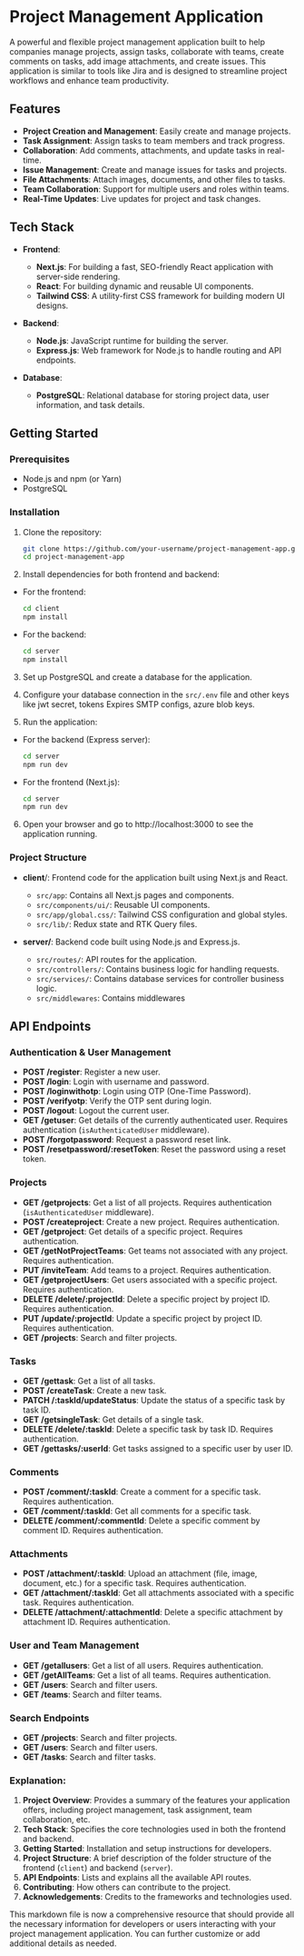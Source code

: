 # Project Management Application

A powerful and flexible project management application built to help companies manage projects, assign tasks, collaborate with teams, create comments on tasks, add image attachments, and create issues. This application is similar to tools like Jira and is designed to streamline project workflows and enhance team productivity.

## Features

- **Project Creation and Management**: Easily create and manage projects.
- **Task Assignment**: Assign tasks to team members and track progress.
- **Collaboration**: Add comments, attachments, and update tasks in real-time.
- **Issue Management**: Create and manage issues for tasks and projects.
- **File Attachments**: Attach images, documents, and other files to tasks.
- **Team Collaboration**: Support for multiple users and roles within teams.
- **Real-Time Updates**: Live updates for project and task changes.

## Tech Stack

- **Frontend**:
  - **Next.js**: For building a fast, SEO-friendly React application with server-side rendering.
  - **React**: For building dynamic and reusable UI components.
  - **Tailwind CSS**: A utility-first CSS framework for building modern UI designs.

- **Backend**:
  - **Node.js**: JavaScript runtime for building the server.
  - **Express.js**: Web framework for Node.js to handle routing and API endpoints.

- **Database**:
  - **PostgreSQL**: Relational database for storing project data, user information, and task details.

## Getting Started

### Prerequisites

- Node.js and npm (or Yarn)
- PostgreSQL

### Installation

1. Clone the repository:

   ```bash
   git clone https://github.com/your-username/project-management-app.git
   cd project-management-app
   ```
2. Install dependencies for both frontend and backend:

 - For the frontend:
 
    ```bash
    cd client
    npm install
    ```

 - For the backend:

   ```bash
   cd server
   npm install
   ``` 

3. Set up PostgreSQL and create a database for the application.


4. Configure your database connection in the `src/.env` file and other keys like jwt secret, tokens Expires SMTP configs, azure blob keys.

5. Run the application:

- For the backend (Express server):

  ```bash
  cd server
  npm run dev
   ```
- For the frontend (Next.js):
   ```bash
   cd server
   npm run dev
   ```
6. Open your browser and go to http://localhost:3000 to see the application running.


### Project Structure

- **client**/: Frontend code for the application built using Next.js and React.
  
  - `src/app`: Contains all Next.js pages and components.
  - `src/components/ui/`: Reusable UI components.
  - `src/app/global.css/`: Tailwind CSS configuration and global styles.
  - `src/lib/`: Redux state and RTK Query files.

- **server/**: Backend code built using Node.js and Express.js.

   - `src/routes/`:  API routes for the application.
   - `src/controllers/`: Contains business logic for handling requests.
   - `src/services/`: Contains database services for controller business logic.
   - `src/middlewares`: Contains middlewares


 ## API Endpoints

### Authentication & User Management

- **POST /register**: Register a new user.
- **POST /login**: Login with username and password.
- **POST /loginwithotp**: Login using OTP (One-Time Password).
- **POST /verifyotp**: Verify the OTP sent during login.
- **POST /logout**: Logout the current user.
- **GET /getuser**: Get details of the currently authenticated user. Requires authentication (`isAuthenticatedUser` middleware).
- **POST /forgotpassword**: Request a password reset link.
- **POST /resetpassword/:resetToken**: Reset the password using a reset token.

### Projects

- **GET /getprojects**: Get a list of all projects. Requires authentication (`isAuthenticatedUser` middleware).
- **POST /createproject**: Create a new project. Requires authentication.
- **GET /getproject**: Get details of a specific project. Requires authentication.
- **GET /getNotProjectTeams**: Get teams not associated with any project. Requires authentication.
- **PUT /inviteTeam**: Add teams to a project. Requires authentication.
- **GET /getprojectUsers**: Get users associated with a specific project. Requires authentication.
- **DELETE /delete/:projectId**: Delete a specific project by project ID. Requires authentication.
- **PUT /update/:projectId**: Update a specific project by project ID. Requires authentication.
- **GET /projects**: Search and filter projects.

### Tasks

- **GET /gettask**: Get a list of all tasks.
- **POST /createTask**: Create a new task.
- **PATCH /:taskId/updateStatus**: Update the status of a specific task by task ID.
- **GET /getsingleTask**: Get details of a single task.
- **DELETE /delete/:taskId**: Delete a specific task by task ID. Requires authentication.
- **GET /gettasks/:userId**: Get tasks assigned to a specific user by user ID.

### Comments

- **POST /comment/:taskId**: Create a comment for a specific task. Requires authentication.
- **GET /comment/:taskId**: Get all comments for a specific task.
- **DELETE /comment/:commentId**: Delete a specific comment by comment ID. Requires authentication.

### Attachments

- **POST /attachment/:taskId**: Upload an attachment (file, image, document, etc.) for a specific task. Requires authentication.
- **GET /attachment/:taskId**: Get all attachments associated with a specific task. Requires authentication.
- **DELETE /attachment/:attachmentId**: Delete a specific attachment by attachment ID. Requires authentication.

### User and Team Management

- **GET /getallusers**: Get a list of all users. Requires authentication.
- **GET /getAllTeams**: Get a list of all teams. Requires authentication.
- **GET /users**: Search and filter users.
- **GET /teams**: Search and filter teams.

### Search Endpoints

- **GET /projects**: Search and filter projects.
- **GET /users**: Search and filter users.
- **GET /tasks**: Search and filter tasks.
  

### Explanation:

1. **Project Overview**: Provides a summary of the features your application offers, including project management, task assignment, team collaboration, etc.
2. **Tech Stack**: Specifies the core technologies used in both the frontend and backend.
3. **Getting Started**: Installation and setup instructions for developers.
4. **Project Structure**: A brief description of the folder structure of the frontend (`client`) and backend (`server`).
5. **API Endpoints**: Lists and explains all the available API routes.
6. **Contributing**: How others can contribute to the project.
7. **Acknowledgements**: Credits to the frameworks and technologies used.

This markdown file is now a comprehensive resource that should provide all the necessary information for developers or users interacting with your project management application. You can further customize or add additional details as needed.
